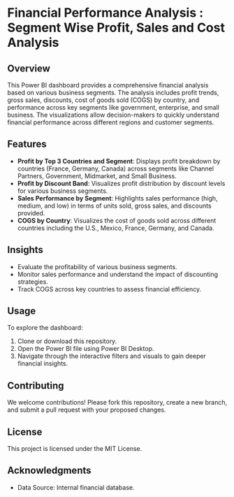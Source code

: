 # Financial Performance Analysis : Segment Wise Profit, Sales and Cost Analysis

## Overview

This Power BI dashboard provides a comprehensive financial analysis based on various business segments. The analysis includes profit trends, gross sales, discounts, cost of goods sold (COGS) by country, and performance across key segments like government, enterprise, and small business. The visualizations allow decision-makers to quickly understand financial performance across different regions and customer segments.

## Features

- **Profit by Top 3 Countries and Segment**: Displays profit breakdown by countries (France, Germany, Canada) across segments like Channel Partners, Government, Midmarket, and Small Business.
- **Profit by Discount Band**: Visualizes profit distribution by discount levels for various business segments.
- **Sales Performance by Segment**: Highlights sales performance (high, medium, and low) in terms of units sold, gross sales, and discounts provided.
- **COGS by Country**: Visualizes the cost of goods sold across different countries including the U.S., Mexico, France, Germany, and Canada.

## Insights

- Evaluate the profitability of various business segments.
- Monitor sales performance and understand the impact of discounting strategies.
- Track COGS across key countries to assess financial efficiency.
  
## Usage

To explore the dashboard:

1. Clone or download this repository.
2. Open the Power BI file using Power BI Desktop.
3. Navigate through the interactive filters and visuals to gain deeper financial insights.

## Contributing

We welcome contributions! Please fork this repository, create a new branch, and submit a pull request with your proposed changes.

## License

This project is licensed under the MIT License.

## Acknowledgments

- Data Source: Internal financial database.
